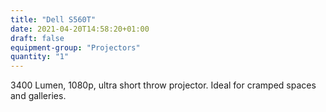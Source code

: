 ```yaml
---
title: "Dell S560T"
date: 2021-04-20T14:58:20+01:00
draft: false
equipment-group: "Projectors"
quantity: "1"
---
```


3400 Lumen, 1080p, ultra short throw projector. Ideal for cramped spaces and galleries.